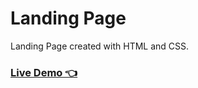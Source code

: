 # Landing Page
Landing Page created with HTML and CSS.
### <a href="https://stephenwiafe.github.io/landing-page/">Live Demo 👈</a>